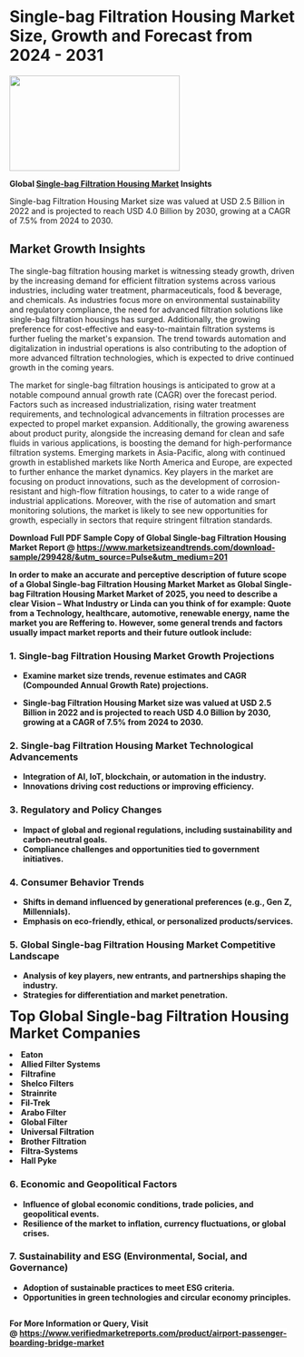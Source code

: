 <H1>Single-bag Filtration Housing Market Size, Growth and Forecast from 2024 - 2031</H1><img class="aligncenter size-medium wp-image-584254" src="https://thirdeyenews.in/wp-content/uploads/2024/09/Global-Market-Research-300x168.jpeg" alt="" width="300" height="168" /><p><strong>Global&nbsp;<a href="https://www.marketsizeandtrends.com/download-sample/299428/&amp;utm_source=Pulse&amp;utm_medium=201">Single-bag Filtration Housing Market</a> Insights</strong></p><p>Single-bag Filtration Housing Market size was valued at USD 2.5 Billion in 2022 and is projected to reach USD 4.0 Billion by 2030, growing at a CAGR of 7.5% from 2024 to 2030.</p><p><h2>Market Growth Insights</h2> <p>The single-bag filtration housing market is witnessing steady growth, driven by the increasing demand for efficient filtration systems across various industries, including water treatment, pharmaceuticals, food & beverage, and chemicals. As industries focus more on environmental sustainability and regulatory compliance, the need for advanced filtration solutions like single-bag filtration housings has surged. Additionally, the growing preference for cost-effective and easy-to-maintain filtration systems is further fueling the market's expansion. The trend towards automation and digitalization in industrial operations is also contributing to the adoption of more advanced filtration technologies, which is expected to drive continued growth in the coming years.</p> <p><strong></strong></p> <p>The market for single-bag filtration housings is anticipated to grow at a notable compound annual growth rate (CAGR) over the forecast period. Factors such as increased industrialization, rising water treatment requirements, and technological advancements in filtration processes are expected to propel market expansion. Additionally, the growing awareness about product purity, alongside the increasing demand for clean and safe fluids in various applications, is boosting the demand for high-performance filtration systems. Emerging markets in Asia-Pacific, along with continued growth in established markets like North America and Europe, are expected to further enhance the market dynamics. Key players in the market are focusing on product innovations, such as the development of corrosion-resistant and high-flow filtration housings, to cater to a wide range of industrial applications. Moreover, with the rise of automation and smart monitoring solutions, the market is likely to see new opportunities for growth, especially in sectors that require stringent filtration standards.</p> <p><strong></p><p><span class=""><strong>Download Full PDF Sample Copy of Global Single-bag Filtration Housing Market Report</strong> @ <a href="https://www.marketsizeandtrends.com/download-sample/299428/&amp;utm_source=Pulse&amp;utm_medium=201" target="_blank">https://www.marketsizeandtrends.com/download-sample/299428/&amp;utm_source=Pulse&amp;utm_medium=201</a></span></p><p>In order to make an accurate and perceptive description of future scope of a Global&nbsp;Single-bag Filtration Housing Market Market as Global&nbsp;Single-bag Filtration Housing Market Market of 2025, you need to describe a clear Vision &ndash; What Industry or Linda can you think of for example: Quote from a Technology, healthcare, automotive, renewable energy, name the market you are Reffering to. However, some general trends and factors usually impact market reports and their future outlook include:</p><h3>1.&nbsp;<strong>Single-bag Filtration Housing Market Growth Projections</strong></h3><ul><li>Examine market size trends, revenue estimates and CAGR (Compounded Annual Growth Rate) projections.</li><li><p>Single-bag Filtration Housing Market size was valued at USD 2.5 Billion in 2022 and is projected to reach USD 4.0 Billion by 2030, growing at a CAGR of 7.5% from 2024 to 2030.</p></li></ul><h3>2.&nbsp;<strong>Single-bag Filtration Housing Market Technological Advancements</strong></h3><ul><li>Integration of AI, IoT, blockchain, or automation in the industry.</li><li>Innovations driving cost reductions or improving efficiency.</li></ul><h3>3.&nbsp;<strong>Regulatory and Policy Changes</strong></h3><ul><li>Impact of global and regional regulations, including sustainability and carbon-neutral goals.</li><li>Compliance challenges and opportunities tied to government initiatives.</li></ul><h3>4.&nbsp;<strong>Consumer Behavior Trends</strong></h3><ul><li>Shifts in demand influenced by generational preferences (e.g., Gen Z, Millennials).</li><li>Emphasis on eco-friendly, ethical, or personalized products/services.</li></ul><h3>5.&nbsp;<strong>Global Single-bag Filtration Housing Market Competitive Landscape</strong></h3><ul><li>Analysis of key players, new entrants, and partnerships shaping the industry.</li><li>Strategies for differentiation and market penetration.</li></ul><p data-pm-slice="1 1 []"><span style="color: inherit; font-family: inherit; font-size: 25px;">Top Global Single-bag Filtration Housing Market Companies</span></p><div class="" data-test-id=""><p><li>Eaton</li><li> Allied Filter Systems</li><li> Filtrafine</li><li> Shelco Filters</li><li> Strainrite</li><li> Fil-Trek</li><li> Arabo Filter</li><li> Global Filter</li><li> Universal Filtration</li><li> Brother Filtration</li><li> Filtra-Systems</li><li> Hall Pyke</li></p></div><h3>6.&nbsp;<strong>Economic and Geopolitical Factors</strong></h3><ul><li>Influence of global economic conditions, trade policies, and geopolitical events.</li><li>Resilience of the market to inflation, currency fluctuations, or global crises.</li></ul><h3>7.&nbsp;<strong>Sustainability and ESG (Environmental, Social, and Governance)</strong></h3><ul><li>Adoption of sustainable practices to meet ESG criteria.</li><li>Opportunities in green technologies and circular economy principles.</li></ul><h2><strong style="font-size: 14px;">For More Information or Query, Visit @&nbsp;</strong><a style="background-color: #ffffff; font-size: 14px;" href="https://www.marketsizeandtrends.com/report/single-bag-filtration-housing-market/" target="_blank">https://www.verifiedmarketreports.com/product/airport-passenger-boarding-bridge-market</a></h2>
